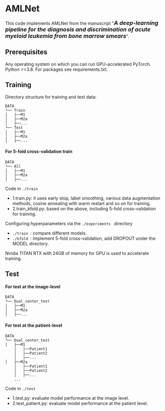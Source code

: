 # AMLNet
This code implements AMLNet from the manuscript "<font size="4">***A deep-learning pipeline for the diagnosis and discrimination of acute myeloid leukemia from bone marrow smears***</font>".

## Prerequisites
Any operating system on which you can run GPU-accelerated PyTorch. Python >=3.8. For packages see requirements.txt.
## Training
Directory structure for training and test data:

	DATA
	└── Train
	│   ├──M1
	│   ├──M2a
	│   ├──...
	└── Test
	│   ├──M1
	│   ├──M2a
	│   ├──...

#### For 5-fold cross-validation train


	DATA
	└── All
	│   ├──M1
	│   ├──M2a
	│   ├──...
Code in `./train `
- 1.train.py: it uses early stop, label smoothing, various data augmentation methods, cosine annealing with warm restart and so on for training.
- 2.train_kfold.py: based on the above, including 5-fold cross-validation for training.


Configuring hyperparameters via the `./experiments ` directory
-  `./train `: compare different models.
-  `./kfold `: implement 5-fold cross-validation, add DROPOUT under the MODEL directory.

Nvidia TITAN RTX with 24GB of memory for GPU is used to accelerate training.
## Test
#### For test at the image-level
	DATA
	└── Dual_center_test
	│   ├──M1
	│   ├──M2a
	│   ├──...


#### For test at the patient-level
	DATA
	└── Dual_center_test
	│   ├──M1
		│   ├──Patient1
		│   ├──Patient2
		│   ├──...
	│   ├──M2a
		│   ├──Patient1
		│   ├──Patient2
		│   ├──...
		...
Code in `./test `
- 1.test.py: evaluate model performance at the image level.
- 2.test_patient.py: evaluate model performance at the patient level.





